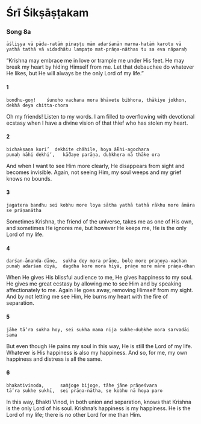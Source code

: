 # Śrī Śikṣāṣṭakam

### Song 8a

    āśliṣya vā pāda-ratāṁ pinaṣṭu mām adarśanān marma-hatāṁ karotu vā yathā tathā vā vidadhātu lampaṭo mat-prāṇa-nāthas tu sa eva nāparaḥ

“Krishna may embrace me in love or trample me under His feet. He may break my heart by hiding Himself from me. Let that debauchee do whatever He likes, but He will always be the only Lord of my life.”

#### 1

    bondhu-goṇ!    śunoho vachana mora bhāvete bibhora, thākiye jokhon,
    dekhā deya chitta-chora

Oh my friends! Listen to my words. I am filled to overflowing with devotional ecstasy when I have a divine vision of that thief who has stolen my heart.

#### 2

    bichakṣaṇa kori’  dekhite chāhile, hoya ā̐khi-agochara
    punaḥ nāhi dekhi’,   kā̐daye parāṇa, duḥkhera nā thāke ora

And when I want to see Him more clearly, He disappears from sight and becomes invisible. Again, not seeing Him, my soul weeps and my grief knows no bounds.

#### 3

    jagatera bandhu sei kobhu more loya sātha yathā tathā rākhu more āmāra se prāṇanātha

Sometimes Krishna, the friend of the universe, takes me as one of His own, and sometimes He ignores me, but however He keeps me, He is the only Lord of my life.

#### 4

    darśan-ānanda-dāne,  sukha dey mora prāṇe, bole more praṇoya-vachan
    punaḥ adarśan diyā,  dagdha kore mora hiyā, prāṇe more māre prāṇa-dhan

When He gives His blissful audience to me, He gives happiness to my soul. He gives me great ecstasy by allowing me to see Him and by speaking affectionately to me. Again He goes away, removing Himself from my sight. And by not letting me see Him, He burns my heart with the fire of separation.

#### 5

    jāhe tā’ra sukha hoy, sei sukha mama nija sukhe-duḥkhe mora sarvadāi sama

But even though He pains my soul in this way, He is still the Lord of my life. Whatever is His happiness is also my happiness. And so, for me, my own happiness and distress is all the same.

#### 6

    bhakativinoda,      saṁjoge bijoge, tāhe jāne prāṇeśvara
    tā’ra sukhe sukhī,  sei prāṇa-nātha, se kobhu nā hoya paro

In this way, Bhakti Vinod, in both union and separation, knows that Krishna is the only Lord of his soul. Krishna’s happiness is my happiness. He is the Lord of my life; there is no other Lord for me than Him.

